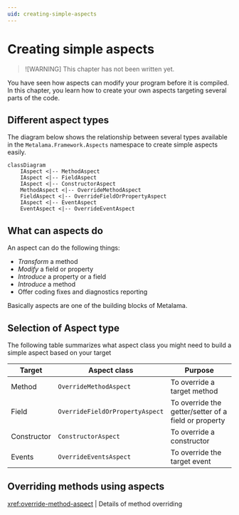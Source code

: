 ```yaml
---
uid: creating-simple-aspects
---
```


# Creating simple aspects

> ![WARNING]
> This chapter has not been written yet.

You have seen how aspects can modify your program before it is compiled. In this chapter, you learn how to create your own aspects targeting several parts of the code.


## Different aspect types

The diagram below shows the relationship between several types available in the `Metalama.Framework.Aspects` namespace to create simple aspects easily.

```mermaid
classDiagram
    IAspect <|-- MethodAspect
    IAspect <|-- FieldAspect
    IAspect <|-- ConstructorAspect
    MethodAspect <|-- OverrideMethodAspect
    FieldAspect <|-- OverrideFieldOrPropertyAspect
    IAspect <|-- EventAspect
    EventAspect <|-- OverrideEventAspect
```

## What can aspects do

An aspect can do the following things:

* _Transform_ a method
* _Modify_ a field or property
* _Introduce_ a property or a field
* _Introduce_ a method
* Offer coding fixes and diagnostics reporting

Basically aspects are one of the building blocks of Metalama.

## Selection of Aspect type

The following table summarizes what aspect class you might need to build a simple aspect based on your target


|Target | Aspect class | Purpose
|-------|-------------|------------
| Method | `OverrideMethodAspect` | To override a target method
| Field  | `OverrideFieldOrPropertyAspect` | To override the getter/setter of a field or property
| Constructor | `ConstructorAspect` | To override a constructor
| Events | `OverrideEventsAspect` | To override the target event

## Overriding methods using aspects

<xref:override-method-aspect> | Details of method overriding




